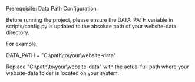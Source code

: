 Prerequisite: Data Path Configuration

Before running the project, please ensure the DATA_PATH variable in scripts/config.py is updated to the absolute path of your website-data directory. 

For example:

DATA_PATH = "C:\\path\\to\\your\\website-data"

Replace "C:\path\to\your\website-data" with the actual full path where your website-data folder is located on your system.
